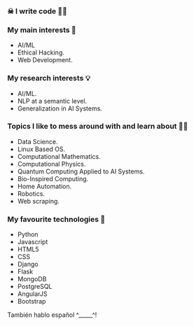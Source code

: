 ### ☠ I write code 🐱‍💻<br>

### My main interests 🦉
- AI/ML
- Ethical Hacking.
- Web Development.

### My research interests 💡
- AI/ML.
- NLP at a semantic level.
- Generalization in AI Systems.

### Topics I like to mess around with and learn about 👨‍💻
- Data Science.
- Linux Based OS.
- Computational Mathematics.
- Computational Physics.
- Quantum Computing Applied to AI Systems.
- Bio-Inspired Computing.
- Home Automation.
- Robotics.
- Web scraping.

### My favourite technologies 👾
- Python
- Javascript
- HTML5
- CSS
- Django
- Flask
- MongoDB
- PostgreSQL
- AngularJS
- Bootstrap

También hablo español ^_____^!

<!---
druiz35/druiz35 is a ✨ special ✨ repository because its `README.md` (this file) appears on your GitHub profile.
You can click the Preview link to take a look at your changes.
--->

